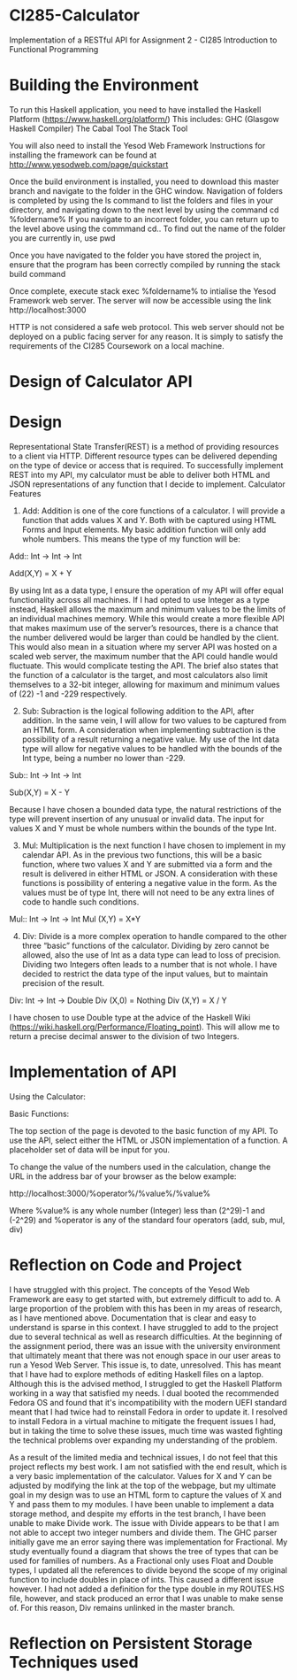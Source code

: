 # CI285-Calculator
Implementation of a RESTful API for Assignment 2 - CI285 Introduction to Functional Programming

# Building the Environment
To run this Haskell application, you need to have installed the Haskell Platform  (https://www.haskell.org/platform/)
This includes:
GHC (Glasgow Haskell Compiler)
The Cabal Tool
The Stack Tool

You will also need to install the Yesod Web Framework
Instructions for installing the framework can be found at http://www.yesodweb.com/page/quickstart

Once the build environment is installed, you need to download this master branch and navigate to the folder in the GHC window.
Navigation of folders is completed by using the ls command to list the folders and files in your directory, and navigating down to the next level by using the command cd %foldername%
If you navigate to an incorrect folder, you can return up to the level above using the commmand cd..
To find out the name of the folder you are currently in, use pwd

Once you have navigated to the folder you have stored the project in, ensure that the program has been correctly compiled by running the stack build command

Once complete, execute stack exec %foldername% to intialise the Yesod Framework web server. The server will now be accessible using the link http://localhost:3000

HTTP is not considered a safe web protocol. This web server should not be deployed on a public facing server for any reason. It is simply to satisfy the requirements of the CI285 Coursework on a local machine.

# Design of Calculator API

# Design
Representational State Transfer(REST) is a method of providing resources to a client via HTTP. Different resource types can be delivered depending on the type of device or access that is required. To successfully implement REST into my API, my calculator must be able to deliver both HTML and JSON representations of any function that I decide to implement.
Calculator Features
1.	Add: Addition is one of the core functions of a calculator. I will provide a function that adds values X and Y. Both with be captured using HTML Forms and Input elements. My basic addition function will only add whole numbers. This means the type of my function will be:

Add:: Int -> Int -> Int

Add(X,Y) = X + Y

By using Int as a data type, I ensure the operation of my API will offer equal functionality across all machines. If I had opted to use Integer as a type instead, Haskell allows the maximum and minimum values to be the limits of an individual machines memory. While this would create a more flexible API that makes maximum use of the server’s resources, there is a chance that the number delivered would be larger than could be handled by the client. This would also mean in a situation where my server API was hosted on a scaled web server, the maximum number that the API could handle would fluctuate. This would complicate testing the API. The brief also states that the function of a calculator is the target, and most calculators also limit themselves to a 32-bit integer, allowing for maximum and minimum values of (22) -1 and -229 respectively.

2.	Sub: Subraction is the logical following addition to the API, after addition. In the same vein, I will allow for two values to be captured from an HTML form. A consideration when implementing subtraction is the possibility of a result returning a negative value. My use of the Int data type will allow for negative values to be handled with the bounds of the Int type, being a number no lower than -229.

Sub:: Int -> Int -> Int

Sub(X,Y) = X - Y

Because I have chosen a bounded data type, the natural restrictions of the type will prevent insertion of any unusual or invalid data. The input for values X and Y must be whole numbers within the bounds of the type Int.


3.	Mul: Multiplication is the next function I have chosen to implement in my calendar API. As in the previous two functions, this will be a basic function, where two values X and Y are submitted via a form and the result is delivered in either HTML or JSON. A consideration with these functions is possibility of entering a negative value in the form. As the values must be of type Int, there will not need to be any extra lines of code to handle such conditions.

Mul:: Int -> Int -> Int
Mul (X,Y) =  X*Y

4.	Div: Divide is a more complex operation to handle compared to the other three “basic” functions of the calculator. Dividing by zero cannot be allowed, also the use of Int as a data type can lead to loss of precision. Dividing two Integers often leads to a number that is not whole. I have decided to restrict the data type of the input values, but to maintain precision of the result.

Div: Int -> Int -> Double
Div (X,0) = Nothing
Div (X,Y) = X / Y

I have chosen to use Double type at the advice of the Haskell Wiki (https://wiki.haskell.org/Performance/Floating_point). This will allow me to return a precise decimal answer to the division of two Integers.


# Implementation of API
Using the Calculator:

Basic Functions:

The top section of the page is devoted to the basic function of my API. To use the API, select either the HTML or JSON implementation of a function. A placeholder set of data will be input for you.

To change the value of the numbers used in the calculation, change the URL in the address bar of your browser as the below example:

http://localhost:3000/%operator%/%value%/%value%

Where %value% is any whole number (Integer) less than (2^29)-1 and (-2^29) and %operator is any of the standard four operators (add, sub, mul, div)

# Reflection on Code and Project
I have struggled with this project. The concepts of the Yesod Web Framework are easy to get started with, but extremely difficult to add to. A large proportion of the problem with this has been in my areas of research, as I have mentioned above. Documentation that is clear and easy to understand is sparse in this context. I have struggled to add to the project due to several technical as well as research difficulties. At the beginning of the assignment period, there was an issue with the university environment that ultimately meant that there was not enough space in our user areas to run a Yesod Web Server. This issue is, to date, unresolved. This has meant that I have had to explore methods of editing Haskell files on a laptop. Although this is the advised method, I struggled to get the Haskell Platform working in a way that satisfied my needs. I dual booted the recommended Fedora OS and found that it's incompatibility with the modern UEFI standard meant that I had twice had to reinstall Fedora in order to update it. I resolved to install Fedora in a virtual machine to mitigate the frequent issues I had, but in taking the time to solve these issues, much time was wasted fighting the technical problems over expanding my understanding of the problem.

As a result of the limited media and technical issues, I do not feel that this project reflects my best work. I am not satisfied with the end result, which is a very basic implementation of the calculator. Values for X and Y can be adjusted by modifying the link at the top of the webpage, but my ultimate goal in my design was to use an HTML form to capture the values of X and Y and pass them to my modules. I have been unable to implement a data storage method, and despite my efforts in the test branch, I have been unable to make Divide work.
The issue with Divide appears to be that I am not able to accept two integer numbers and divide them. The GHC parser initially gave me an error saying there was implementation for Fractional. My study eventually found a diagram that shows the tree of types that can be used for families of numbers. As a Fractional only uses Float and Double types, I updated all the references to divide beyond the scope of my original function to include doubles in place of ints. This caused a different issue however. I had not added a definition for the type double in my ROUTES.HS file, however, and stack produced an error that I was unable to make sense of. For this reason, Div remains unlinked in the master branch.

# Reflection on Persistent Storage Techniques used
